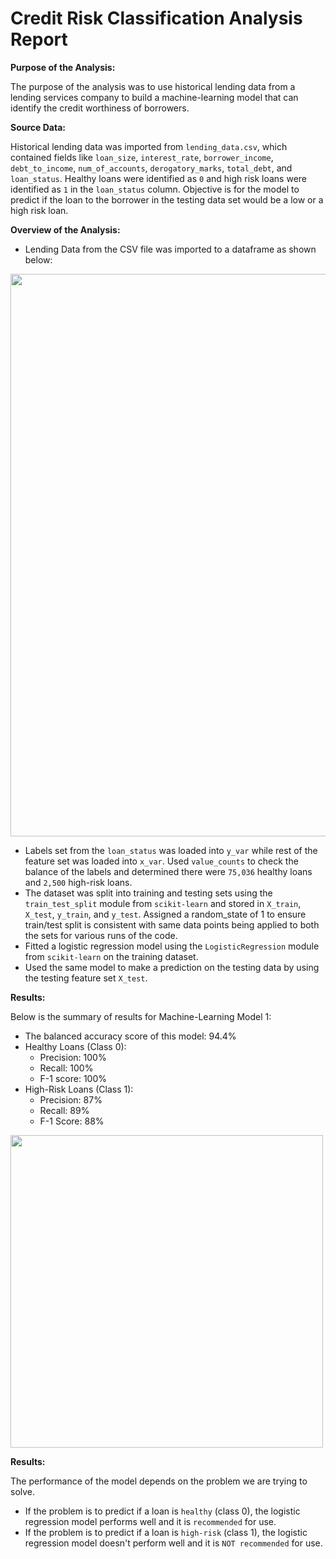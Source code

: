 # Credit Risk Classification Analysis Report

**Purpose of the Analysis:**

The purpose of the analysis was to use historical lending data from a lending services company to build a machine-learning model that can identify the credit worthiness of borrowers.

**Source Data:**

Historical lending data was imported from `lending_data.csv`, which contained fields like `loan_size`, `interest_rate`, `borrower_income`, `debt_to_income`, `num_of_accounts`, `derogatory_marks`, `total_debt`, and `loan_status`. Healthy loans were identified as `0` and high risk loans were identified as `1` in the `loan_status` column. Objective is for the model to predict if the loan to the borrower in the testing data set would be a low or a high risk loan.

**Overview of the Analysis:**

- Lending Data from the CSV file was imported to a dataframe as shown below:

<img src="https://github.com/Anubala85/credit-risk-classification/assets/158111116/aad2b873-e850-4659-bccc-e0fb5c560ac8" width="900">

- Labels set from the `loan_status` was loaded into `y_var` while rest of the feature set was loaded into `x_var`. Used `value_counts` to check the balance of the labels and determined there were `75,036` healthy loans and `2,500` high-risk loans.
- The dataset was split into training and testing sets using the `train_test_split` module from `scikit-learn` and stored in `X_train`, `X_test`, `y_train`, and `y_test`. Assigned a random_state of 1 to ensure train/test split is consistent with same data points being applied to both the sets for various runs of the code.
- Fitted a logistic regression model using the `LogisticRegression` module from `scikit-learn` on the training dataset.
- Used the same model to make a prediction on the testing data by using the testing feature set `X_test`.

**Results:**

Below is the summary of results for Machine-Learning Model 1:

- The balanced accuracy score of this model: 94.4%
- Healthy Loans (Class 0):
    - Precision: 100%
    - Recall: 100%
    - F-1 score: 100%
- High-Risk Loans (Class 1):
    - Precision: 87%
    - Recall: 89%
    - F-1 Score: 88%

<img src="https://github.com/Anubala85/credit-risk-classification/assets/158111116/97fcf1ad-8cea-4c47-90e8-9f4bbca0a5b9" width="500">

**Results:**

The performance of the model depends on the problem we are trying to solve. 
- If the problem is to predict if a loan is `healthy` (class 0), the logistic regression model performs well and it is `recommended` for use.
- If the problem is to predict if a loan is `high-risk` (class 1), the logistic regression model doesn't perform well and it is `NOT recommended` for use.


